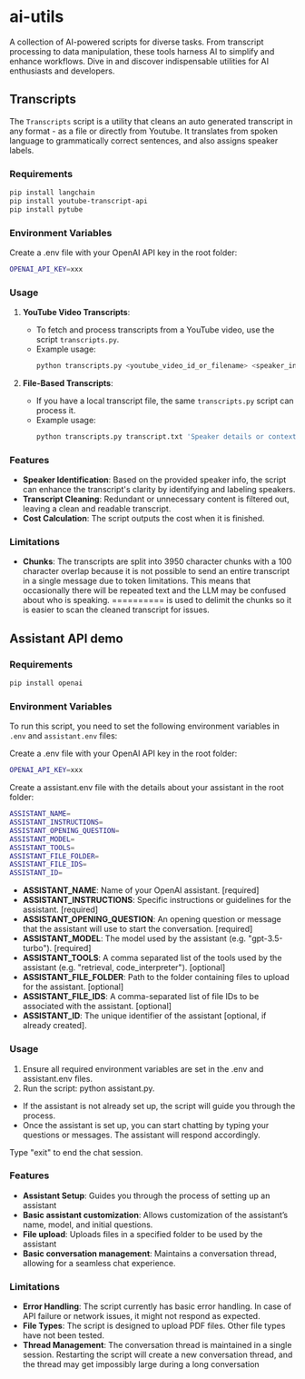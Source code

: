 # ai-utils
A collection of AI-powered scripts for diverse tasks. From transcript processing to data manipulation, these tools harness AI to simplify and enhance workflows. Dive in and discover indispensable utilities for AI enthusiasts and developers.

## Transcripts

The `Transcripts` script is a utility that cleans an auto generated transcript in any format - as a file or directly from Youtube. It translates from spoken language to grammatically correct sentences, and also assigns speaker labels.

### Requirements

```bash
pip install langchain
pip install youtube-transcript-api
pip install pytube
```

### Environment Variables

Create a .env file with your OpenAI API key in the root folder:
```bash
OPENAI_API_KEY=xxx
```

### Usage

1. **YouTube Video Transcripts**:
    - To fetch and process transcripts from a YouTube video, use the script `transcripts.py`.
    - Example usage:
      ```bash
      python transcripts.py <youtube_video_id_or_filename> <speaker_info>
      ```

2. **File-Based Transcripts**:
    - If you have a local transcript file, the same `transcripts.py` script can process it.
    - Example usage:
      ```bash
      python transcripts.py transcript.txt 'Speaker details or context'
      ```

### Features

- **Speaker Identification**: Based on the provided speaker info, the script can enhance the transcript's clarity by identifying and labeling speakers.
- **Transcript Cleaning**: Redundant or unnecessary content is filtered out, leaving a clean and readable transcript.
- **Cost Calculation**: The script outputs the cost when it is finished.

### Limitations

- **Chunks**: The transcripts are split into 3950 character chunks with a 100 character overlap because it is not possible to send an entire transcript in a single message due to token limitations. This means that occasionally there will be repeated text and the LLM may be confused about who is speaking. ========== is used to delimit the chunks so it is easier to scan the cleaned transcript for issues.

## Assistant API demo

### Requirements

```bash
pip install openai
```

### Environment Variables

To run this script, you need to set the following environment variables in `.env` and `assistant.env` files:

Create a .env file with your OpenAI API key in the root folder:
```bash
OPENAI_API_KEY=xxx
```

Create a assistant.env file with the details about your assistant in the root folder:
```bash
ASSISTANT_NAME=
ASSISTANT_INSTRUCTIONS=
ASSISTANT_OPENING_QUESTION=
ASSISTANT_MODEL=
ASSISTANT_TOOLS=
ASSISTANT_FILE_FOLDER=
ASSISTANT_FILE_IDS=
ASSISTANT_ID=
```

- **ASSISTANT_NAME**: Name of your OpenAI assistant. [required]
- **ASSISTANT_INSTRUCTIONS**: Specific instructions or guidelines for the assistant. [required]
- **ASSISTANT_OPENING_QUESTION**: An opening question or message that the assistant will use to start the conversation. [required]
- **ASSISTANT_MODEL**: The model used by the assistant (e.g. "gpt-3.5-turbo"). [required]
- **ASSISTANT_TOOLS**: A comma separated list of the tools used by the assistant (e.g. "retrieval, code_interpreter"). [optional]
- **ASSISTANT_FILE_FOLDER**: Path to the folder containing files to upload for the assistant. [optional]
- **ASSISTANT_FILE_IDS**: A comma-separated list of file IDs to be associated with the assistant. [optional]
- **ASSISTANT_ID**: The unique identifier of the assistant [optional, if already created].

### Usage

1. Ensure all required environment variables are set in the .env and assistant.env files.
2. Run the script: python assistant.py.
  * If the assistant is not already set up, the script will guide you through the process.
  * Once the assistant is set up, you can start chatting by typing your questions or messages. The assistant will respond accordingly.

Type "exit" to end the chat session.

### Features

- **Assistant Setup**: Guides you through the process of setting up an assistant
- **Basic assistant customization**: Allows customization of the assistant’s name, model, and initial questions.
- **File upload**: Uploads files in a specified folder to be used by the assistant
- **Basic conversation management**: Maintains a conversation thread, allowing for a seamless chat experience.

### Limitations

- **Error Handling**: The script currently has basic error handling. In case of API failure or network issues, it might not respond as expected.
- **File Types**: The script is designed to upload PDF files. Other file types have not been tested.
- **Thread Management**: The conversation thread is maintained in a single session. Restarting the script will create a new conversation thread, and the thread may get impossibly large during a long conversation